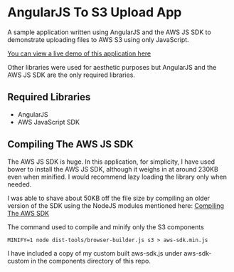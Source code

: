 AngularJS To S3 Upload App
=================

A sample application written using AngularJS and the AWS JS SDK to demonstrate uploading files to AWS S3 using only JavaScript.

[You can view a live demo of this application here](http://cheynewallace.github.io/angular-s3-upload)

Other libraries were used for aesthetic purposes but AngularJS and the AWS JS SDK are the only required libraries.

Required Libraries
-------------------
* AngularJS
* AWS JavaScript SDK

Compiling The AWS JS SDK
-------------------------

The AWS JS SDK is huge. In this application, for simplicity, I have used bower to install the AWS JS SDK, although it weighs in at around 230KB even when minified.
I would recommend lazy loading the library only when needed.
  
I was able to shave about 50KB off the file size by compiling an older version of the SDK using the NodeJS modules mentioned here: [Compiling The AWS SDK](http://docs.aws.amazon.com/AWSJavaScriptSDK/guide/browser-building.html)

The command used to compile and minify only the S3 components

`MINIFY=1 node dist-tools/browser-builder.js s3 > aws-sdk.min.js`

I have included a copy of my custom built aws-sdk.js under aws-sdk-custom in the components directory of this repo. 





